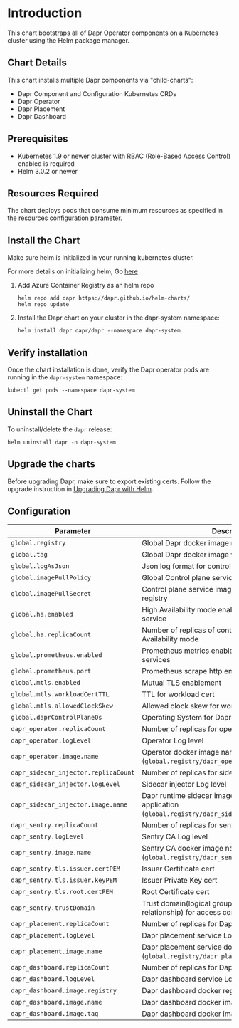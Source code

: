 # Introduction
This chart bootstraps all of Dapr Operator components on a Kubernetes cluster using the Helm package manager.

## Chart Details
This chart installs multiple Dapr components via "child-charts":

* Dapr Component and Configuration Kubernetes CRDs
* Dapr Operator
* Dapr Placement
* Dapr Dashboard

## Prerequisites
* Kubernetes 1.9 or newer cluster with RBAC (Role-Based Access Control) enabled is required
* Helm 3.0.2 or newer

## Resources Required
The chart deploys pods that consume minimum resources as specified in the resources configuration parameter.

## Install the Chart

Make sure helm is initialized in your running kubernetes cluster.

For more details on initializing helm, Go [here](https://helm.sh/docs/)

1. Add Azure Container Registry as an helm repo
    ```
    helm repo add dapr https://dapr.github.io/helm-charts/
    helm repo update
    ```

2. Install the Dapr chart on your cluster in the dapr-system namespace:
    ```
    helm install dapr dapr/dapr --namespace dapr-system
    ``` 

## Verify installation

Once the chart installation is done, verify the Dapr operator pods are running in the `dapr-system` namespace:
```
kubectl get pods --namespace dapr-system
```

## Uninstall the Chart

To uninstall/delete the `dapr` release:
```
helm uninstall dapr -n dapr-system
```

## Upgrade the charts

Before upgrading Dapr, make sure to export existing certs. Follow the upgrade instruction in [Upgrading Dapr with Helm](https://github.com/dapr/docs/blob/master/howto/deploy-k8s-prod/README.md#upgrading-dapr-with-helm).


## Configuration

| Parameter                                 | Description                                                             | Default                 |
|-------------------------------------------|-------------------------------------------------------------------------|-------------------------|
| `global.registry`                         | Global Dapr docker image registry                                       | `docker.io/daprio`      |
| `global.tag`                              | Global Dapr docker image version tag                                    | `0.11.0`                |
| `global.logAsJson`                        | Json log format for control plane services                              | `false`                 |
| `global.imagePullPolicy`                  | Global Control plane service imagePullPolicy                            | `Always`                |
| `global.imagePullSecret`                  | Control plane service image pull secret for docker registry             | `""`                    |
| `global.ha.enabled`                       | High Availability mode enabled for control plane service                | `false`                 |
| `global.ha.replicaCount`                  | Number of replicas of control plane services in High Availability mode  | `3`                     |
| `global.prometheus.enabled`               | Prometheus metrics enablement for control plane services                | `true`                  |
| `global.prometheus.port`                  | Prometheus scrape http endpoint port                                    | `9090`                  |
| `global.mtls.enabled`                     | Mutual TLS enablement                                                   | `true`                  |
| `global.mtls.workloadCertTTL`             | TTL for workload cert                                                   | `24h`                   |
| `global.mtls.allowedClockSkew`            | Allowed clock skew for workload cert rotation                           | `15m`                   |
| `global.daprControlPlaneOs`               | Operating System for Dapr control plane                                 | `linux`                 |
| `dapr_operator.replicaCount`              | Number of replicas for operator                                         | `1`                     |
| `dapr_operator.logLevel`                  | Operator Log level                                                      | `info`                  |
| `dapr_operator.image.name`                | Operator docker image name (`global.registry/dapr_operator.image.name`) | `dapr`                  |
| `dapr_sidecar_injector.replicaCount`      | Number of replicas for side car injector                                | `1`                     |
| `dapr_sidecar_injector.logLevel`          | Sidecar injector Log level                                              | `info`                  |
| `dapr_sidecar_injector.image.name`        | Dapr runtime sidecar image name injecting to application (`global.registry/dapr_sidecar_injector.image.name`) | `daprd`                 |
| `dapr_sentry.replicaCount`                | Number of replicas for sentry CA                                        | `1`                     |
| `dapr_sentry.logLevel`                    | Sentry CA Log level                                                     | `info`                  |
| `dapr_sentry.image.name`                  | Sentry CA docker image name (`global.registry/dapr_sentry.image.name`)  | `dapr`                  |
| `dapr_sentry.tls.issuer.certPEM`          | Issuer Certificate cert                                                 | `""`                    |
| `dapr_sentry.tls.issuer.keyPEM`           | Issuer Private Key cert                                                 | `""`                    |
| `dapr_sentry.tls.root.certPEM`            | Root Certificate cert                                                   | `""`                    |
| `dapr_sentry.trustDomain`                 | Trust domain(logical group of to manage trust relationship) for access control list | `cluster.local`         |
| `dapr_placement.replicaCount`             | Number of replicas for Dapr placement                                   | `1`                     |
| `dapr_placement.logLevel`                 | Dapr placement service Log level                                        | `info`                  |
| `dapr_placement.image.name`               | Dapr placement service docker image name (`global.registry/dapr_placement.image.name`) | `dapr`                  |
| `dapr_dashboard.replicaCount`             | Number of replicas for Dapr dashboard                                   | `1`                     |
| `dapr_dashboard.logLevel`                 | Dapr dashboard service Log level                                        | `info`                  |
| `dapr_dashboard.image.registry`           | Dapr dashboard docker registry                                          | `docker.io/daprio`      |
| `dapr_dashboard.image.name`               | Dapr dashboard docker image name                                        | `dashboard`             |
| `dapr_dashboard.image.tag`                | Dapr dashboard docker image tag                                         | `"0.2.0"`               |


